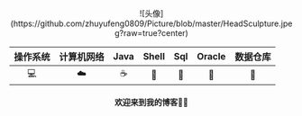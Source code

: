  <div align=center>![头像](https://github.com/zhuyufeng0809/Picture/blob/master/HeadSculpture.jpeg?raw=true?center)

| 操作系统 | 计算机网络 | Java | Shell | Sql | Oracle | 数据仓库 |
| :-: | :-: | :-: | :-: | :-: | :-: | :-: | 
| 💻 | ☁️ | ☕️ | 🍔 | 🔦 | 💾 | 🎨 |

#### <center>欢迎来到我的博客🤨🤨</center>

